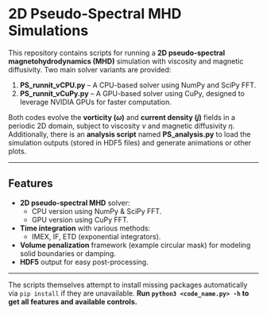 # 2D Pseudo-Spectral MHD Simulations

This repository contains scripts for running a **2D pseudo-spectral magnetohydrodynamics (MHD)** simulation with viscosity and magnetic diffusivity. Two main solver variants are provided:

1. **PS_runnit_vCPU.py** – A CPU-based solver using NumPy and SciPy FFT.  
2. **PS_runnit_vCuPy.py** – A GPU-based solver using CuPy, designed to leverage NVIDIA GPUs for faster computation.

Both codes evolve the **vorticity $(\omega)$** and **current density $(j)$** fields in a periodic 2D domain, subject to viscosity $\nu$ and magnetic diffusivity $\eta$.  
Additionally, there is an **analysis script** named **PS_analysis.py** to load the simulation outputs (stored in HDF5 files) and generate animations or other plots.

---

## Features
- **2D pseudo-spectral MHD** solver:
  - CPU version using NumPy & SciPy FFT.
  - GPU version using CuPy FFT.
- **Time integration** with various methods:
  - IMEX, IF, ETD (exponential integrators).
- **Volume penalization** framework (example circular mask) for modeling solid boundaries or damping.
- **HDF5** output for easy post-processing.

---
The scripts themselves attempt to install missing packages automatically via `pip install` if they are unavailable.
**Run `python3 <code_name.py> -h` to get all features and available controls.**
